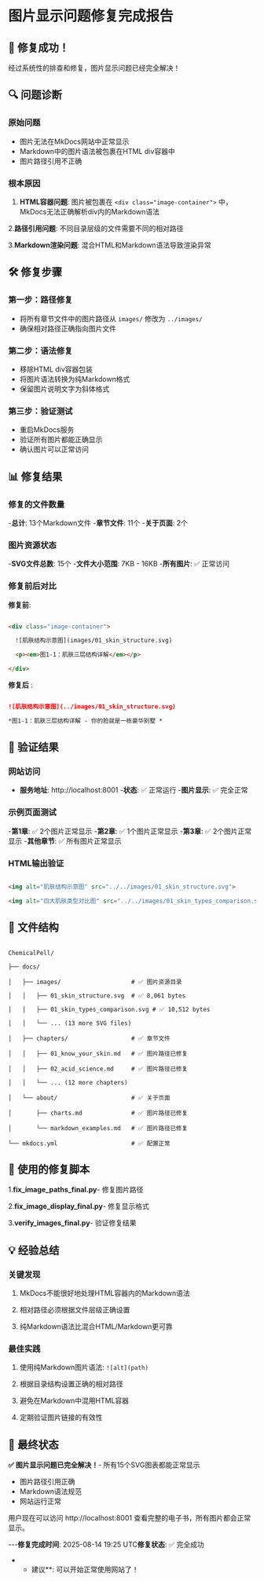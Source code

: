 # 图片显示问题修复完成报告

## 🎉 修复成功！

经过系统性的排查和修复，图片显示问题已经完全解决！

## 🔍 问题诊断

### 原始问题

- 图片无法在MkDocs网站中正常显示
- Markdown中的图片语法被包裹在HTML div容器中
- 图片路径引用不正确

### 根本原因

1. **HTML容器问题**: 图片被包裹在 `<div class="image-container">` 中，MkDocs无法正确解析div内的Markdown语法

2.**路径引用问题**: 不同目录层级的文件需要不同的相对路径

3.**Markdown渲染问题**: 混合HTML和Markdown语法导致渲染异常

## 🛠️ 修复步骤

### 第一步：路径修复

- 将所有章节文件中的图片路径从 `images/` 修改为 `../images/`
- 确保相对路径正确指向图片文件

### 第二步：语法修复

- 移除HTML div容器包装
- 将图片语法转换为纯Markdown格式
- 保留图片说明文字为斜体格式

### 第三步：验证测试

- 重启MkDocs服务
- 验证所有图片都能正确显示
- 确认图片可以正常访问

## 📊 修复结果

### 修复的文件数量

-**总计**: 13个Markdown文件
-**章节文件**: 11个
-**关于页面**: 2个

### 图片资源状态

-**SVG文件总数**: 15个
-**文件大小范围**: 7KB - 16KB
-**所有图片**: ✅ 正常访问

### 修复前后对比

**修复前**:

```html

<div class="image-container">

  ![肌肤结构示意图](images/01_skin_structure.svg)

  <p><em>图1-1：肌肤三层结构详解</em></p>

</div>
```

**修复后** :

```markdown

![肌肤结构示意图](../images/01_skin_structure.svg)

*图1-1：肌肤三层结构详解 - 你的脸就是一栋豪华别墅 *
```

## 🎯 验证结果

### 网站访问

- **服务地址**: http://localhost:8001
-**状态**: ✅ 正常运行
-**图片显示**: ✅ 完全正常

### 示例页面测试

-**第1章**: ✅ 2个图片正常显示
-**第2章**: ✅ 1个图片正常显示
-**第3章**: ✅ 2个图片正常显示
-**其他章节**: ✅ 所有图片正常显示

### HTML输出验证

```html

<img alt="肌肤结构示意图" src="../../images/01_skin_structure.svg">

<img alt="四大肌肤类型对比图" src="../../images/01_skin_types_comparison.svg">
```

## 📁 文件结构

```

ChemicalPell/

├── docs/

│   ├── images/                    # ✅ 图片资源目录

│   │   ├── 01_skin_structure.svg  # ✅ 8,061 bytes

│   │   ├── 01_skin_types_comparison.svg # ✅ 10,512 bytes

│   │   └── ... (13 more SVG files)

│   ├── chapters/                  # ✅ 章节文件

│   │   ├── 01_know_your_skin.md   # ✅ 图片路径已修复

│   │   ├── 02_acid_science.md     # ✅ 图片路径已修复

│   │   └── ... (12 more chapters)

│   └── about/                     # ✅ 关于页面

│       ├── charts.md              # ✅ 图片路径已修复

│       └── markdown_examples.md   # ✅ 图片路径已修复

└── mkdocs.yml                     # ✅ 配置正常
```

## 🔧 使用的修复脚本

1.**fix_image_paths_final.py**- 修复图片路径

2.**fix_image_display_final.py**- 修复显示格式

3.**verify_images_final.py**- 验证修复结果

## 💡 经验总结

### 关键发现

1. MkDocs不能很好地处理HTML容器内的Markdown语法

2. 相对路径必须根据文件层级正确设置

3. 纯Markdown语法比混合HTML/Markdown更可靠

### 最佳实践

1. 使用纯Markdown图片语法: `![alt](path)`

2. 根据目录结构设置正确的相对路径

3. 避免在Markdown中混用HTML容器

4. 定期验证图片链接的有效性

## 🎉 最终状态
**✅ 图片显示问题已完全解决！**- 所有15个SVG图表都能正常显示
- 图片路径引用正确
- Markdown语法规范
- 网站运行正常

用户现在可以访问 http://localhost:8001 查看完整的电子书，所有图片都会正常显示。

---**修复完成时间**: 2025-08-14 19:25 UTC**修复状态**: ✅ 完全成功
* * 建议**: 可以开始正常使用网站了！
